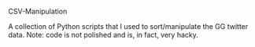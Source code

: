 CSV-Manipulation

A collection of Python scripts that I used to sort/manipulate the GG twitter data.
Note: code is not polished and is, in fact, very hacky.
